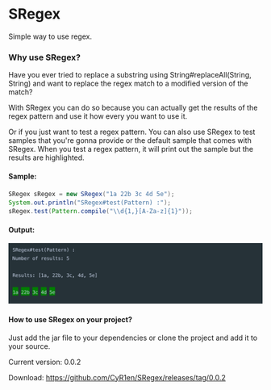 # SRegex
Simple way to use regex.

### Why use SRegex?
Have you ever tried to replace a substring using String#replaceAll(String, String) and want to replace the regex match to a modified version of the match?

With SRegex you can do so because you can actually get the results of the regex pattern and use it how every you want to use it.

Or if you just want to test a regex pattern. You can also use SRegex to test samples that you're gonna provide or the default sample that comes with SRegex.
When you test a regex pattern, it will print out the sample but the results are highlighted.

#### Sample:
```java
SRegex sRegex = new SRegex("1a 22b 3c 4d 5e");
System.out.println("SRegex#test(Pattern) :");
sRegex.test(Pattern.compile("\\d{1,}[A-Za-z]{1}"));
```

#### Output:
![Output](https://raw.githubusercontent.com/CyR1en/SRegex/master/src/test/resources/Output.png)

#### How to use SRegex on your project?
Just add the jar file to your dependencies or clone the project and add it to your source.

Current version: 0.0.2

Download: https://github.com/CyR1en/SRegex/releases/tag/0.0.2
